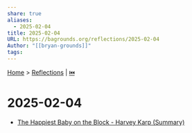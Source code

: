 ```yaml
---
share: true
aliases:
  - 2025-02-04
title: 2025-02-04
URL: https://bagrounds.org/reflections/2025-02-04
Author: "[[bryan-grounds]]"
tags: 
---
```

[Home](../index.md) > [Reflections](./index.md) | [⏮️](./2025-02-02.md)  
# 2025-02-04  
- [The Happiest Baby on the Block - Harvey Karp (Summary)](../videos/The%20Happiest%20Baby%20on%20the%20Block%20-%20Harvey%20Karp%20(Summary).md)  
